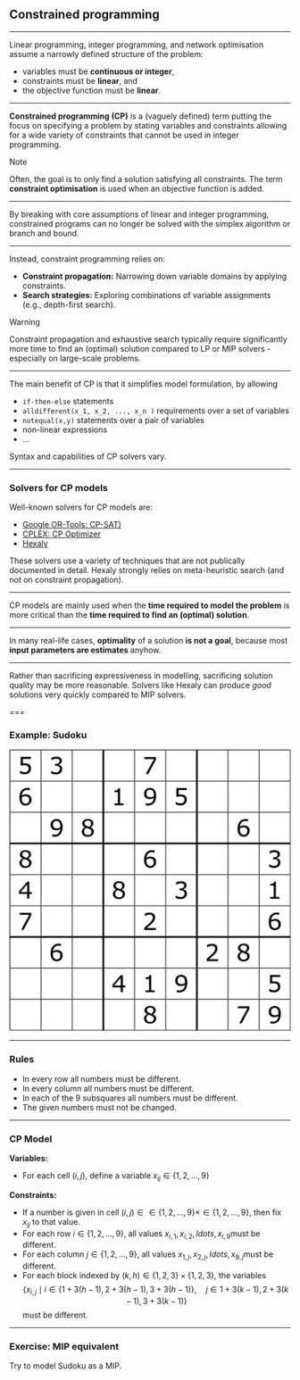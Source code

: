 ## Constrained programming

---

Linear programming, integer programming, and network optimisation assume a narrowly defined structure of the problem:

- variables must be **continuous or integer**,
- constraints must be **linear**, and
- the objective function must be **linear**.

---

**Constrained programming (CP)** is a (vaguely defined) term putting the focus on specifying a problem by stating variables and constraints allowing for a wide variety of constraints that cannot be used in integer programming.

> [!NOTE]
> Often, the goal is to only find a solution satisfying all constraints. The term **constraint optimisation** is used when an objective function is added.


---

By breaking with core assumptions of  linear and integer programming, constrained programs can no longer be solved with the simplex algorithm or branch and bound.

---

Instead, constraint programming relies on:

- **Constraint propagation:** Narrowing down variable domains by applying constraints.
- **Search strategies:** Exploring combinations of variable assignments (e.g., depth-first search).

> [!WARNING]
> Constraint propagation and exhaustive search typically require significantly more time to find an (optimal) solution compared to LP or MIP solvers - especially on large-scale problems.

---

The main benefit of CP is that it simplifies model formulation, by allowing

- `if-then-else` statements
- `alldifferent(x_1, x_2, ..., x_n )` requirements over a set of variables
- `notequal(x,y)` statements over a pair of variables
- non-linear expressions
- ...

Syntax and capabilities of CP solvers vary. 

---

### Solvers for CP models

Well-known solvers for CP models are:

- [Google OR-Tools: CP-SAT)](https://developers.google.com/optimization/cp/cp_solver)
- [CPLEX: CP Optimizer](https://www.ibm.com/products/ilog-cplex-optimization-studio/cplex-cp-optimizer)
- [Hexaly](https://www.hexaly.com/) 

These solvers use a variety of techniques that are not publically documented in detail. Hexaly strongly relies on meta-heuristic search (and not on constraint propagation).

---

CP models are mainly used when the **time required to model the problem** is more critical than the **time required to find an (optimal) solution**.

---

In many real-life cases, **optimality** of a solution **is not a goal**, because most **input parameters are estimates** anyhow.

---

Rather than sacrificing expressiveness in modelling, sacrificing solution quality may be more reasonable. Solvers like Hexaly can produce *good* solutions very quickly compared to MIP solvers.

===

### Example: Sudoku

![Sudoku](10-lecture/sudoku.png)

---

### Rules

- In every row all numbers must be different.
- In every column all numbers must be different.
- In each of the 9 subsquares all numbers must be different.
- The given numbers must not be changed.

---

### CP Model

**Variables:**

- For each cell $(i,j)$, define a variable $x_{ij} \in \lbrace 1,2,\ldots,9\rbrace$

**Constraints:**

- If a number is given in cell $(i,j) \in \in \lbrace 1,2,\ldots,9\rbrace \times \in \lbrace 1,2,\ldots,9\rbrace$, then fix $x_{ij}$ to that value.
- For each row $i\in \lbrace 1,2,\ldots,9\rbrace$, all values $x_{i,1}, x_{i,2}, ldots, x_{i,9}$​ must be different.
- For each column $j\in \lbrace 1,2,\ldots,9\rbrace$, all values $x_{1,j}, x_{2,j}, ldots, x_{9,j}$​ must be different.
- For each block indexed by $(k,h) \in \lbrace 1,2,3 \rbrace \times \lbrace 1,2,3 \rbrace$, the variables
  $$ \left\lbrace x_{i,j} \mid i \in \lbrace 1 + 3(h-1), 2 + 3(h-1), 3 + 3(h-1) \rbrace, \quad j \in 1 + 3(k-1), 2 + 3(k-1), 3 + 3(k-1) \right\rbrace $$
  must be different.

---

### Exercise: MIP equivalent

Try to model Sudoku as a MIP.
